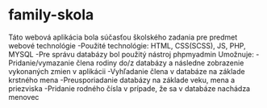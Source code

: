 # family-skola

Táto webová aplikácia bola súčasťou školského zadania pre predmet webové technológie
-Použité technológie: HTML, CSS(SCSS), JS, PHP, MYSQL
-Pre správu databázy bol použitý nástroj phpmyadmin
Umožnuje: 
          -Pridanie/vymazanie člena rodiny do/z databázy a následne zobrazenie vykonaných zmien v aplikácii
          -Vyhľadanie člena v databáze na základe krstného mena
          -Preusporiadanie databázy na základe veku, mena a priezviska 
          -Pridanie rodného čísla v prípade, že sa v databáze nachádza menovec
